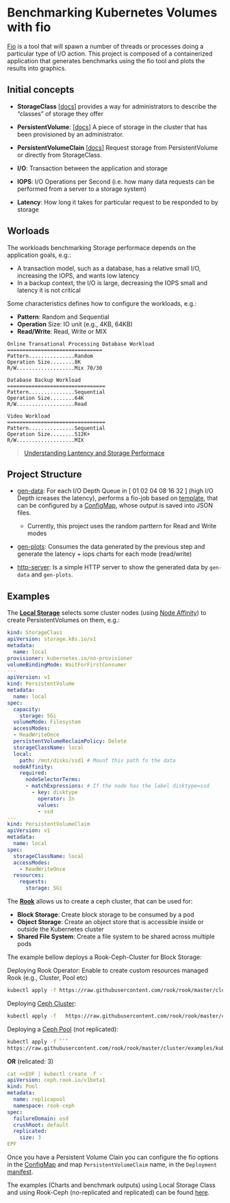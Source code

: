 # Benchmarking Kubernetes Volumes with fio

[Fio](https://fio.readthedocs.io/en/latest/fio_doc.html) is a tool that will spawn a number of threads or processes doing a particular type of I/O action. 
This project is composed of a containerized application that generates benchmarks using the fio tool and plots the results into graphics. 


## Initial concepts 

* **StorageClass** 
[[docs]((https://kubernetes.io/docs/concepts/storage/storage-classes/))] 
provides a way for administrators to describe the “classes” of storage they offer  

* **PersistentVolume**: 
[[docs](https://kubernetes.io/docs/concepts/storage/persistent-volumes/)]
A piece of storage in the cluster that has been provisioned by an administrator. 

* **PersistentVolumeClain** 
[[docs](https://kubernetes.io/docs/concepts/storage/persistent-volumes/#lifecycle-of-a-volume-and-claim)]
Request storage from PersistentVolume or directly from StorageClass.


* **I/O**: Transaction between the application and storage

* **IOPS**: I/O Operations per Second  (i.e. how many data requests can be performed from a server to a storage system)

* **Latency**: How long it takes for particular request to be responded to by storage


## Worloads 

The workloads benchmarking Storage performace depends on the application goals, e.g.:
* A transaction model, such as a database, has a relative small I/O, increasing the IOPS, and wants low latency
* In a backup context, the I/O is large, decreasing the IOPS small and latency it is not critical

Some characteristics defines how to configure the workloads, e.g.:
* **Pattern**:  Random and Sequential
* **Operation** Size: IO unit (e.g., 4KB, 64KB)
* **Read/Write**: Read, Write or MIX 

```
Online Transational Processing Database Workload
===============================
Pattern...............Random
Operation Size........8K
R/W...................Mix 70/30
```

```
Database Backup Workload
================================
Pattern...............Sequential
Operation Size........64K
R/W...................Read
```

```
Video Workload
================================
Pattern...............Sequential
Operation Size........512K+
R/W...................MIX
```

> [Understanding Lantency and Storage Performace](http://louwrentius.com/understanding-iops-latency-and-storage-performance.html)

## Project Structure

* [gen-data](./gen-data): For each I/O Depth Queue in [ 01 02 04 08 16 32 ] (high I/O Depth icreases the latency), performs a fio-job based on [template](./gendata/job-templates), that can be configured by a [ConfigMap](./manifests/configmap.yaml), whose output is saved into JSON files.
    * Currently, this project uses the random parttern for Read and Write modes

* [gen-plots](./gen-plots): Consumes the data generated by the previous step and generate the latency + iops charts for each mode (read/write)

* [http-server](./http-server): Is a simple HTTP server to show the generated data by `gen-data` and `gen-plots`.


## Examples

The [**Local Storage**](https://kubernetes.io/docs/concepts/storage/storage-classes/#local) selects some cluster nodes 
(using [Node Affinity](https://kubernetes.io/docs/concepts/configuration/assign-pod-node/#affinity-and-anti-affinity)) to create PersistentVolumes on them, e.g.:

```yaml
kind: StorageClass
apiVersion: storage.k8s.io/v1
metadata:
  name: local
provisioner: kubernetes.io/no-provisioner
volumeBindingMode: WaitForFirstConsumer
---
apiVersion: v1
kind: PersistentVolume
metadata:
  name: local
spec:
  capacity:
    storage: 5Gi
  volumeMode: Filesystem
  accessModes:
  - ReadWriteOnce
  persistentVolumeReclaimPolicy: Delete
  storageClassName: local
  local:
    path: /mnt/disks/ssd1 # Mount this path fo the data
  nodeAffinity:
    required:
      nodeSelectorTerms:
      - matchExpressions: # If the node has the label disktype=ssd
        - key: disktype
          operator: In
          values:
          - ssd
---
kind: PersistentVolumeClaim
apiVersion: v1
metadata:
  name: local
spec:
  storageClassName: local
  accessModes:
    - ReadWriteOnce
  resources:
    requests:
      storage: 5Gi
```

The [**Rook**](https://rook.github.io/docs/rook/master/ceph-quickstart.html) allows us to create a ceph cluster, that can be used for:
* **Block Storage**: Create block storage to be consumed by a pod
* **Object Storage**: Create an object store that is accessible inside or outside the Kubernetes cluster
* **Shared File System**: Create a file system to be shared across multiple pods


The example bellow deploys a Rook-Ceph-Cluster for Block Storage:

Deploying Rook Operator: Enable to create custom resources managed Rook (e.g., Cluster, Pool etc)
```bash
kubectl apply -f https://raw.githubusercontent.com/rook/rook/master/cluster/examples/kubernetes/ceph/operator.yaml
```

Deploying [Ceph Cluster](https://rook.github.io/docs/rook/master/ceph-cluster-crd.html): 
```bash
kubectl apply -f   https://raw.githubusercontent.com/rook/rook/master/cluster/examples/kubernetes/ceph/cluster.yaml
```

Deploying a [Ceph Pool](https://rook.github.io/docs/rook/master/ceph-pool-crd.html) (not replicated):
```bash
kubectl apply -f ```
https://raw.githubusercontent.com/rook/rook/master/cluster/examples/kubernetes/ceph/pool.yaml
```

**OR**  (relicated: 3)
```yaml
cat <<EOF | kubectl create -f -
apiVersion: ceph.rook.io/v1beta1
kind: Pool
metadata:
  name: replicapool
  namespace: rook-ceph
spec:
  failureDomain: osd
  crushRoot: default
  replicated:
    size: 3
EPF
```

Once you have a Persistent Volume Clain you can configure the fio options in the [ConfigMap](./manifests/configmap.yaml) and map `PersistentVolumeClaim` name, in the `Deployment` [manifest](./manifests/deploy.yaml#17).

The examples (Charts and benchmark outputs) using Local Storage Class and using Rook-Ceph (no-replicated and replicated) can be found [here](./examples/).  


